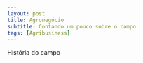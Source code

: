 ```yaml
---
layout: post
title: Agronegócio
subtitle: Contando um pouco sobre o campo 
tags: [Agribusiness]
---
```


História do campo


